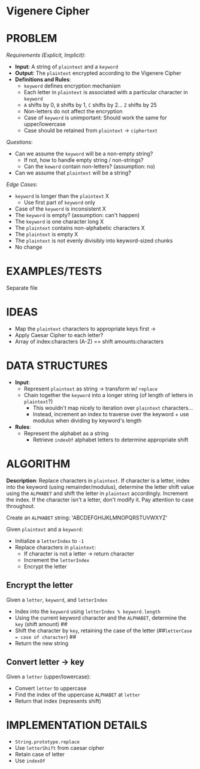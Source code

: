 # Vigenere Cipher

# PROBLEM

_Requirements (Explicit, Implicit)_:

- **Input**: A string of `plaintext` and a `keyword`
- **Output**: The `plaintext` encrypted according to the Vigenere Cipher
- **Definitions and Rules**:
  - `keyword` defines encryption mechanism
  - Each letter in `plaintext` is associated with a particular character in `keyword`
  - `A` shifts by 0, `B` shifts by 1, `C` shifts by 2... `Z` shifts by 25
  - Non-letters do not affect the encryption
  - Case of `keyword` is unimportant: Should work the same for upper/lowercase
  - Case should be retained from `plaintext` -> `ciphertext`

_Questions_:

- Can we assume the `keyword` will be a non-empty string?
  - If not, how to handle empty string / non-strings?
  - Can the `keword` contain non-letters? (assumption: no)
- Can we assume that `plaintext` will be a string?

_Edge Cases_:

- `keyword` is longer than the `plaintext` X
  - Use first part of `keyword` only
- Case of the `keyword` is inconsistent X
- The `keyword` is empty? (assumption: can't happen)
- The `keyword` is one character long X
- The `plaintext` contains non-alphabetic characters X
- The `plaintext` is empty X
- The `plaintext` is not evenly divisibly into keyword-sized chunks
- No change

# EXAMPLES/TESTS

Separate file

# IDEAS

- Map the `plaintext` characters to appropriate keys first ->
- Apply Caesar Cipher to each letter?
- Array of index:characters (A-Z) == shift amounts:characters

# DATA STRUCTURES

- **Input**:
  - Represent `plaintext` as string -> transform w/ `replace`
  - Chain together the `keyword` into a longer string (of length of letters in `plaintext`?)
    - This wouldn't map nicely to iteration over `plaintext` characters...
    - Instead, increment an index to traverse over the keyword + use modulus when dividing by keyword's length
- **Rules**:
  - Represent the alphabet as a string
    - Retrieve `indexOf` alphabet letters to determine appropriate shift

# ALGORITHM

**Description**: Replace characters in `plaintext`. If character is a letter, index into the keyword (using remainder/modulus), determine the letter shift value using the `ALPHABET` and shift the letter in `plaintext` accordingly. Increment the index. If the character isn't a letter, don't modify it. Pay attention to case throughout.

Create an `ALPHABET` string: 'ABCDEFGHIJKLMNOPQRSTUVWXYZ'

Given `plaintext` and a `keyword`:

- Initialize a `letterIndex` to `-1`
- Replace characters in `plaintext`:
  - If character is not a letter -> return character
  - Increment the `letterIndex`
  - Encrypt the letter

## Encrypt the letter

Given a `letter`, `keyword`, and `letterIndex`

- Index into the `keyword` using `letterIndex % keyword.length`
- Using the current keyword character and the `ALPHABET`, determine the `key` (shift amount) ##
- Shift the character by `key`, retaining the case of the letter (##`letterCase = case of character`) ##
- Return the new string

## Convert letter -> key

Given a `letter` (upper/lowercase):

- Convert `letter` to uppercase
- Find the index of the uppercase `ALPHABET` at `letter`
- Return that index (represents shift)

# IMPLEMENTATION DETAILS

- `String.prototype.replace`
- Use `letterShift` from caesar cipher
- Retain case of letter
- Use `indexOf`

